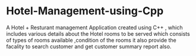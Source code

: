 # Hotel-Management-using-Cpp

A Hotel + Resturant management Application created using C++ , which includes various details about the Hotel rooms to be served which consists of types of rooms available ,condition of the rooms it also provide the facality to search customer and get customer summary report also.
